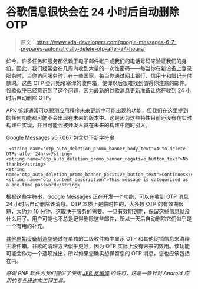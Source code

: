 # 谷歌信息很快会在 24 小时后自动删除 OTP

> 原文：<https://www.xda-developers.com/google-messages-6-7-prepares-automatically-delete-otp-after-24-hours/>

如今，许多任务和服务都依赖于电子邮件帐户或我们的电话号码来验证我们的身份。因此，我们经常会在几周内收到大量的一次性密码——每当你在新设备上登录服务时，当你访问服务时，在一些国家，每当你通过网上银行、信用卡和借记卡付款时。这些 OTP 会开始堵塞你的收件箱，使你以后很难找到值得你注意的邮件。谷歌似乎已经意识到了这个问题，因为最新的[谷歌消息](https://play.google.com/store/apps/details?id=com.google.android.apps.messaging)更新准备让你在收到 24 小时后自动删除 OTP。

APK 拆卸通常可以预测应用程序未来更新中可能出现的功能，但我们在这里提到的任何功能都可能不会出现在未来的版本中。这是因为这些特性目前还没有在实时构建中实现，并且可能会被开发人员在未来的构建中随时引入。

Google Messages v6.7.067 包含以下新字符串:

```
 <string name="otp_auto_deletion_promo_banner_body_text">Auto-delete OTPs after 24hrs</string>
<string name="otp_auto_deletion_promo_banner_negative_button_text">No thanks</string>
<string name="otp_auto_deletion_promo_banner_positive_button_text">Continues</string>
<string name="otp_content_description">This message is categorized as a one-time password</string> 
```

根据这些字符串，Google Messages 正在开发一个功能，可以在收到 OTP 消息 24 小时后自动删除该消息。OTP 本质上是临时性的，大多数 OTP 的有效期很短，大约为 10 分钟，这取决于服务的需要。一旦有效期到期，保留这些信息就没什么用了。用户可能也不总是记得删除这些邮件，所以一天后自动删除它们似乎是一个有用的补充。

[其他原始设备制造商](https://www.xda-developers.com/oneplus-messages-app-lands-google-play-store-adds-copy-button-otps/)通过在单独的二级收件箱中显示 OTP 和其他促销信息来清理主收件箱。谷歌的清理方法似乎更好，因为 OTP 实际上没有未来的效用。该功能可能会作为一个选项推出，所以如果您确实想保留您的 OTP 消息，您也应该包括在内。

*感谢 PNF 软件为我们提供了使用* *[JEB 反编译](https://www.pnfsoftware.com/?aid=xdadev)* *的许可，这是一款针对 Android 应用的专业级逆向工程工具。*